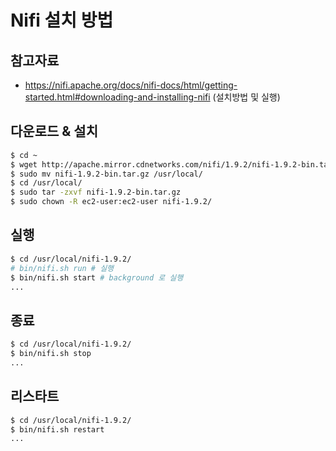 # Nifi 설치 방법

## 참고자료
-  https://nifi.apache.org/docs/nifi-docs/html/getting-started.html#downloading-and-installing-nifi (설치방법 및 실행)

## 다운로드 & 설치 
```bash
$ cd ~
$ wget http://apache.mirror.cdnetworks.com/nifi/1.9.2/nifi-1.9.2-bin.tar.gz
$ sudo mv nifi-1.9.2-bin.tar.gz /usr/local/
$ cd /usr/local/
$ sudo tar -zxvf nifi-1.9.2-bin.tar.gz
$ sudo chown -R ec2-user:ec2-user nifi-1.9.2/
```

## 실행
```bash
$ cd /usr/local/nifi-1.9.2/
# bin/nifi.sh run # 실행
$ bin/nifi.sh start # background 로 실행
...

```

## 종료
```bash
$ cd /usr/local/nifi-1.9.2/
$ bin/nifi.sh stop
...

```

## 리스타트
```bash
$ cd /usr/local/nifi-1.9.2/
$ bin/nifi.sh restart
...

```




